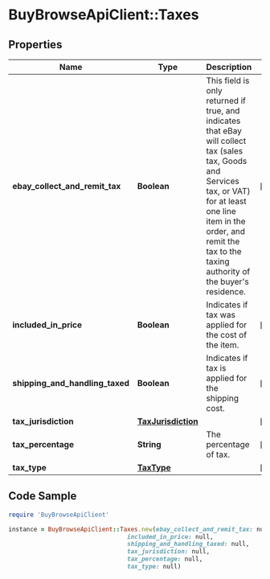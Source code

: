 # BuyBrowseApiClient::Taxes

## Properties

Name | Type | Description | Notes
------------ | ------------- | ------------- | -------------
**ebay_collect_and_remit_tax** | **Boolean** | This field is only returned if true, and indicates that eBay will collect tax (sales tax, Goods and Services tax, or VAT) for at least one line item in the order, and remit the tax to the taxing authority of the buyer&#39;s residence. | [optional] 
**included_in_price** | **Boolean** | Indicates if tax was applied for the cost of the item. | [optional] 
**shipping_and_handling_taxed** | **Boolean** | Indicates if tax is applied for the shipping cost. | [optional] 
**tax_jurisdiction** | [**TaxJurisdiction**](TaxJurisdiction.md) |  | [optional] 
**tax_percentage** | **String** | The percentage of tax. | [optional] 
**tax_type** | [**TaxType**](TaxType.md) |  | [optional] 

## Code Sample

```ruby
require 'BuyBrowseApiClient'

instance = BuyBrowseApiClient::Taxes.new(ebay_collect_and_remit_tax: null,
                                 included_in_price: null,
                                 shipping_and_handling_taxed: null,
                                 tax_jurisdiction: null,
                                 tax_percentage: null,
                                 tax_type: null)
```


